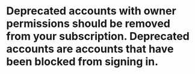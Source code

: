 # Deprecated accounts with owner permissions should be removed from your subscription. Deprecated accounts are accounts that have been blocked from signing in.

